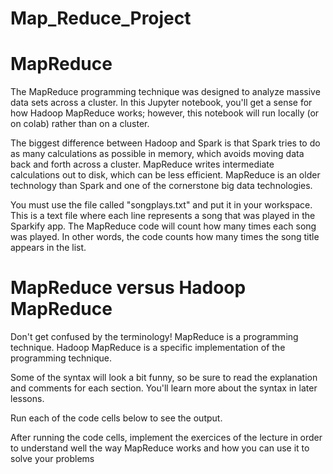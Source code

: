 # Map_Reduce_Project

# MapReduce

The MapReduce programming technique was designed to analyze massive data sets across a cluster. In this Jupyter notebook, you'll get a sense for how Hadoop MapReduce works; however, this notebook will run locally (or on colab) rather than on a cluster.

The biggest difference between Hadoop and Spark is that Spark tries to do as many calculations as possible in memory, which avoids moving data back and forth across a cluster. MapReduce writes intermediate calculations out to disk, which can be less efficient. MapReduce is an older technology than Spark and one of the cornerstone big data technologies.

You must use the file called "songplays.txt" and put it in your workspace. This is a text file where each line represents a song that was played in the Sparkify app. The MapReduce code will count how many times each song was played. In other words, the code counts how many times the song title appears in the list.


# MapReduce versus Hadoop MapReduce

Don't get confused by the terminology! MapReduce is a programming technique. Hadoop MapReduce is a specific implementation of the programming technique.

Some of the syntax will look a bit funny, so be sure to read the explanation and comments for each section. You'll learn more about the syntax in later lessons. 

Run each of the code cells below to see the output.

After running the code cells, implement the exercices of the lecture in order to understand well the way MapReduce works and how you can use it to solve your problems
